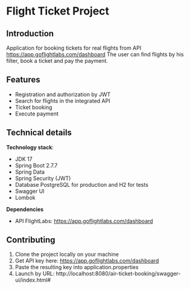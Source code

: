 # Flight Ticket Project

## Introduction

Application for booking tickets for real flights from API https://app.goflightlabs.com/dashboard
The user can find flights by his filter, book a ticket and pay the payment.

## Features

* Registration and authorization by JWT
* Search for flights in the integrated API
* Ticket booking
* Execute payment

## Technical details

**Technology stack**: 

* JDK 17
* Spring Boot 2.7.7
* Spring Data
* Spring Security (JWT)
* Database PostgreSQL for production and H2 for tests
* Swagger UI
* Lombok

**Dependencies**

* API FlightLabs: https://app.goflightlabs.com/dashboard

## Contributing

1. Clone the project locally on your machine
2. Get API key here: https://app.goflightlabs.com/dashboard
3. Paste the resulting key into application.properties
4. Launch by URL: http://localhost:8080/air-ticket-booking/swagger-ui/index.html#
